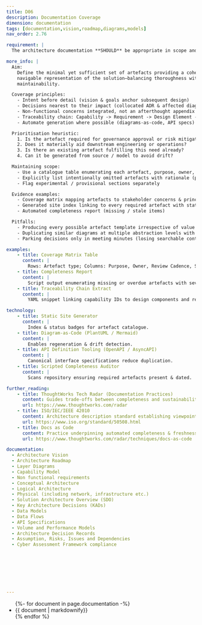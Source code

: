 ```yaml
---
title: D06
description: Documentation Coverage
dimension: documentation
tags: [documentation,vision,roadmap,diagrams,models]
nav_order: 2.76

requirement: |
  The architecture documentation **SHOULD** be appropriate in scope and quality for the solution covering (but not exclusively) as defined in D06.

more_info: |
  Aim:
    Define the minimal yet sufficient set of artefacts providing a coherent,
    navigable representation of the solution—balancing thoroughness with
    maintainability.

  Coverage principles:
    - Intent before detail (vision & goals anchor subsequent design)
    - Decisions nearest to their impact (collocated ADR & affected diagram)
    - Non-functional concerns integrated, not an afterthought appendix
    - Traceability chain: Capability -> Requirement -> Design Element -> Decision
    - Automate generation where possible (diagrams-as-code, API specs)

  Prioritisation heuristic:
    1. Is the artefact required for governance approval or risk mitigation?
    2. Does it materially aid downstream engineering or operations?
    3. Is there an existing artefact fulfilling this need already?
    4. Can it be generated from source / model to avoid drift?

  Maintaining scope:
    - Use a catalogue table enumerating each artefact, purpose, owner, cadence
    - Explicitly list intentionally omitted artefacts with rationale (prevents rework)
    - Flag experimental / provisional sections separately

  Evidence examples:
    - Coverage matrix mapping artefacts to stakeholder concerns & principles
    - Generated site index linking to every required artefact with status badge
    - Automated completeness report (missing / stale items)

  Pitfalls:
    - Producing every possible artefact template irrespective of value
    - Duplicating similar diagrams at multiple abstraction levels with drift
    - Parking decisions only in meeting minutes (losing searchable context)

examples: 
    - title: Coverage Matrix Table
      content: |
        Rows: Artefact type; Columns: Purpose, Owner, Review Cadence, Status, Link.
    - title: Completeness Report
      content: |
        Script output enumerating missing or overdue artefacts with severity.
    - title: Traceability Chain Extract
      content: |
        YAML snippet linking capability IDs to design components and related ADR IDs.

technology:
    - title: Static Site Generator
      content: |
        Index & status badges for artefact catalogue.
    - title: Diagram-as-Code (PlantUML / Mermaid)
      content: |
        Enables regeneration & drift detection.
    - title: API Definition Tooling (OpenAPI / AsyncAPI)
      content: |
        Canonical interface specifications reduce duplication.
    - title: Scripted Completeness Auditor
      content: |
        Scans repository ensuring required artefacts present & dated.

further_reading:
    - title: ThoughtWorks Tech Radar (Documentation Practices)
      content: Guides trade-offs between completeness and sustainability.
      url: https://www.thoughtworks.com/radar
    - title: ISO/IEC/IEEE 42010
      content: Architecture description standard establishing viewpoint concepts.
      url: https://www.iso.org/standard/50508.html
    - title: Docs as Code
      content: Practice underpinning automated completeness & freshness.
      url: https://www.thoughtworks.com/radar/techniques/docs-as-code

documentation:
  - Architecture Vision 
  - Architecture Roadmap 
  - Layer Diagrams 
  - Capability Model 
  - Non functional requirements 
  - Conceptual Architecture 
  - Logical Architecture 
  - Physical (including network, infrastructure etc.) 
  - Solution Architecture Overview (SDO) 
  - Key Architecture Decisions (KADs) 
  - Data Models 
  - Data Flows 
  - API Specifications 
  - Volume and Performance Models 
  - Architecture Decision Records 
  - Assumption, Risks, Issues and Dependencies 
  - Cyber Assessment Framework compliance  








---
```

<ul>
{%- for document in page.documentation  -%}
<li>
{{ document  | markdownify}}
</li>
{% endfor %}
<ul>
